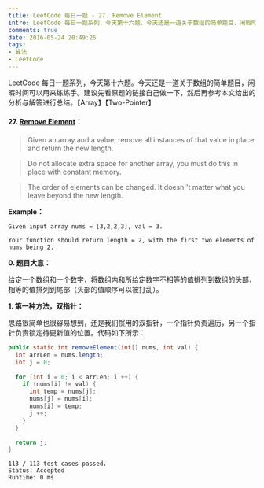```yaml
---
title: LeetCode 每日一题 - 27. Remove Element
intro: LeetCode 每日一题系列，今天第十六题。今天还是一道关于数组的简单题目，闲暇时间可以用来练练手。建议先看原题的链接自己做一下，然后再参考本文给出的分析与解答进行总结。【Array】【Two-Pointer】
comments: true
date: 2016-05-24 20:49:26
tags:
- 算法
- LeetCode
---
```


LeetCode 每日一题系列，今天第十六题。今天还是一道关于数组的简单题目，闲暇时间可以用来练练手。建议先看原题的链接自己做一下，然后再参考本文给出的分析与解答进行总结。【Array】【Two-Pointer】

#### 27. [Remove Element](https://leetcode.com/problems/remove-element/)：

> Given an array and a value, remove all instances of that value in place and return the new length.

> Do not allocate extra space for another array, you must do this in place with constant memory.

> The order of elements can be changed. It doesn''t matter what you leave beyond the new length.

**Example：**

```text
Given input array nums = [3,2,2,3], val = 3.

Your function should return length = 2, with the first two elements of nums being 2.
```

**0. 题目大意：**

给定一个数组和一个数字，将数组内和所给定数字不相等的值排列到数组的头部，相等的值排列到尾部（头部的值顺序可以被打乱）。

**1. 第一种方法，双指针：**

思路很简单也很容易想到，还是我们惯用的双指针，一个指针负责遍历，另一个指针负责锁定待更新值的位置。代码如下所示：

```java
public static int removeElement(int[] nums, int val) {
  int arrLen = nums.length;
  int j = 0;
  
  for (int i = 0; i < arrLen; i ++) {
    if (nums[i] != val) {
      int temp = nums[j];
      nums[j] = nums[i];
      nums[i] = temp;
      j ++;
    }
  }

  return j;
}
```

```text
113 / 113 test cases passed.
Status: Accepted
Runtime: 0 ms
```